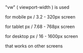  "vw" ( viewport-width ) is used
 
for mobile px / 3.2 - 320px screen

for tablet px / 7.68 - 768px screen

for desktop px / 16 - 1600px screen

that works on other screens

